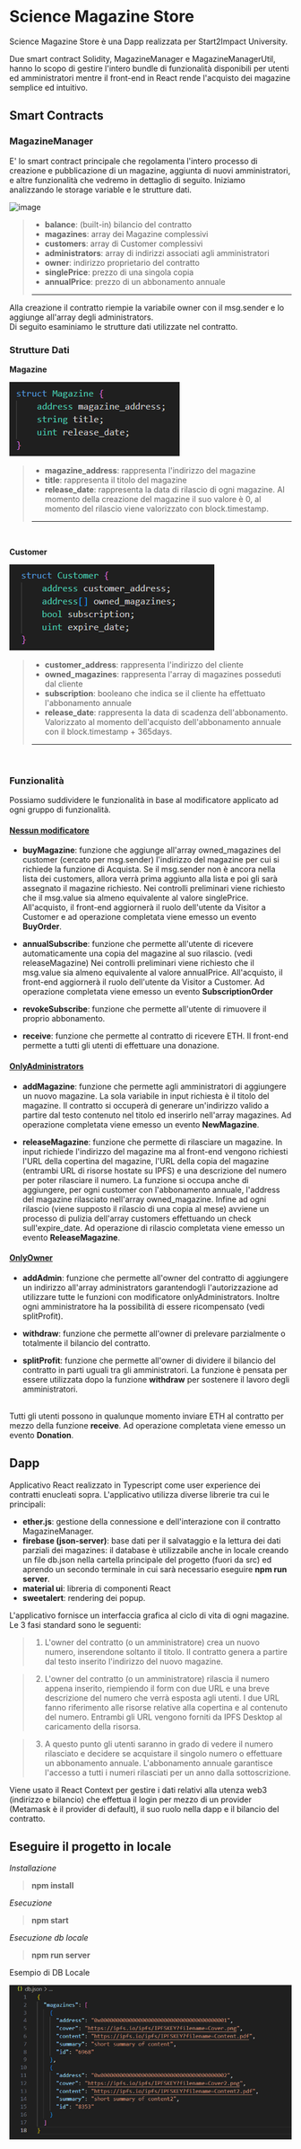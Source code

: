 <h1>Science Magazine Store</h1>
Science Magazine Store è una Dapp realizzata per Start2Impact University.

Due smart contract Solidity, MagazineManager e MagazineManagerUtil, hanno lo scopo di gestire l'intero bundle di funzionalità disponibili per utenti ed amministratori mentre il front-end in React rende l'acquisto dei magazine semplice ed intuitivo.

<h2><b>Smart Contracts</b></h2>

<h3><b>MagazineManager</b></h3>

E' lo smart contract principale che regolamenta l'intero processo di creazione e pubblicazione di un magazine, aggiunta di nuovi amministratori, e altre funzionalità che vedremo in dettaglio di seguito.
Iniziamo analizzando le storage variable e le strutture dati.
  
![image](https://github.com/OtreborHub/science-magazine-store/assets/138629331/0b63e92b-a044-4283-879b-6120f0e7bb73)

>- **balance**: (built-in) bilancio del contratto<br>
>- **magazines**: array dei Magazine complessivi<br>
>- **customers**: array di Customer complessivi<br>
>- **administrators**: array di indirizzi associati agli amministratori<br>
>- **owner**: indirizzo proprietario del contratto<br>
>- **singlePrice**: prezzo di una singola copia<br>
>- **annualPrice**: prezzo di un abbonamento annuale<br>
>---

Alla creazione il contratto riempie la variabile owner con il msg.sender e lo aggiunge all'array degli administrators.<br>
Di seguito esaminiamo le strutture dati utilizzate nel contratto.

<h3>Strutture Dati</h3>

**Magazine**

![alt text](./readmeimg/image-2.png)

>- **magazine_address**: rappresenta l'indirizzo del magazine<br>
>- **title**: rappresenta il titolo del magazine<br>
>- **release_date**: rappresenta la data di rilascio di ogni magazine. Al momento della creazione del magazine il suo valore è 0, al momento del rilascio viene valorizzato con block.timestamp.<br>
>---
<br>

**Customer**

![alt text](./readmeimg/image-1.png)

>- **customer_address**: rappresenta l'indirizzo del cliente<br>
>- **owned_magazines**: rappresenta l'array di magazines posseduti dal cliente<br>
>- **subscription**: booleano che indica se il cliente ha effettuato l'abbonamento annuale<br>
>- **release_date**: rappresenta la data di scadenza dell'abbonamento. Valorizzato al momento dell'acquisto dell'abbonamento annuale con il block.timestamp + 365days.<br>
>---
<br>

<h3>Funzionalità</h3>
Possiamo suddividere le funzionalità in base al modificatore applicato ad ogni gruppo di funzionalità.<br>

<h4><u>Nessun modificatore</u></h4>

- **buyMagazine**: funzione che aggiunge all'array owned_magazines del customer (cercato per msg.sender) l'indirizzo del magazine per cui si richiede la funzione di Acquista. Se il msg.sender non è ancora nella lista dei customers, allora verrà prima aggiunto alla lista e poi gli sarà assegnato il magazine richiesto. Nei controlli preliminari viene richiesto che il msg.value sia almeno equivalente al valore singlePrice. All'acquisto, il front-end aggiornerà il ruolo dell'utente da Visitor a Customer e ad operazione completata viene emesso un evento **BuyOrder**.

- **annualSubscribe**: funzione che permette all'utente di ricevere automaticamente una copia del magazine al suo rilascio. (vedi releaseMagazine) Nei controlli preliminari viene richiesto che il msg.value sia almeno equivalente al valore annualPrice. All'acquisto, il front-end aggiornerà il ruolo dell'utente da Visitor a Customer. Ad operazione completata viene emesso un evento **SubscriptionOrder**

- **revokeSubscribe**: funzione che permette all'utente di rimuovere il proprio abbonamento.

- **receive**: funzione che permette al contratto di ricevere ETH. Il front-end permette a tutti gli utenti di effettuare una donazione.

<h4><u>OnlyAdministrators</u></h4>

- **addMagazine**: funzione che permette agli amministratori di aggiungere un nuovo magazine. La sola variabile in input richiesta è il titolo del magazine. Il contratto si occuperà di generare un'indirizzo valido a partire dal testo contenuto nel titolo ed inserirlo nell'array magazines. Ad operazione completata viene emesso un evento **NewMagazine**.

- **releaseMagazine**: funzione che permette di rilasciare un magazine. In input richiede l'indirizzo del magazine ma al front-end vengono richiesti l'URL della copertina del magazine, l'URL della copia del magazine (entrambi URL di risorse hostate su IPFS) e una descrizione del numero per poter rilasciare il numero. La funzione si occupa anche di aggiungere, per ogni customer con l'abbonamento annuale, l'address del magazine rilasciato nell'array owned_magazine. Infine ad ogni rilascio (viene supposto il rilascio di una copia al mese) avviene un processo di pulizia dell'array customers effettuando un check sull'expire_date. Ad operazione di rilascio completata viene emesso un evento **ReleaseMagazine**.

<h4><u>OnlyOwner</u></h4> 

- **addAdmin**: funzione che permette all'owner del contratto di aggiungere un indirizzo all'array administrators garantendogli l'autorizzazione ad utilizzare tutte le funzioni con modificatore onlyAdministrators. Inoltre ogni amministratore ha la possibilità di essere ricompensato (vedi splitProfit).

- **withdraw**: funzione che permette all'owner di prelevare parzialmente o totalmente il bilancio del contratto.

- **splitProfit**: funzione che permette all'owner di dividere il bilancio del contratto in parti uguali tra gli amministratori. La funzione è pensata per essere utilizzata dopo la funzione **withdraw** per sostenere il lavoro degli amministratori.<br><br>

Tutti gli utenti possono in qualunque momento inviare ETH al contratto per mezzo della funzione **receive**. Ad operazione completata viene emesso un evento **Donation**.


<h2><b>Dapp</b></h2>
Applicativo React realizzato in Typescript come user experience dei contratti enucleati sopra. L'applicativo utilizza diverse librerie tra cui le principali:

- **ether.js**: gestione della connessione e dell'interazione con il contratto MagazineManager.
- **firebase (json-server)**: base dati per il salvataggio e la lettura dei dati parziali dei magazines: il database è utilizzabile anche in locale creando un file db.json nella cartella principale del progetto (fuori da src) ed aprendo un secondo terminale in cui sarà necessario eseguire **npm run server**.
- **material ui**: libreria di componenti React 
- **sweetalert**: rendering dei popup.

L'applicativo fornisce un interfaccia grafica al ciclo di vita di ogni magazine. Le 3 fasi standard sono le seguenti:
> 1. L'owner del contratto (o un amministratore) crea un nuovo numero, inserendone soltanto il titolo. Il contratto genera a partire dal testo inserito l'indirizzo del nuovo magazine.

> 2. L'owner del contratto (o un amministratore) rilascia il numero appena inserito, riempiendo il form con due URL e una breve descrizione del numero che verrà esposta agli utenti. I due URL fanno riferimento alle risorse relative alla copertina e al contenuto del numero. Entrambi gli URL vengono forniti da IPFS Desktop al caricamento della risorsa.

> 3. A questo punto gli utenti saranno in grado di vedere il numero rilasciato e decidere se acquistare il singolo numero o effettuare un abbonamento annuale. L'abbonamento annuale garantisce l'accesso a tutti i numeri rilasciati per un anno dalla sottoscrizione.

Viene usato il React Context per gestire i dati relativi alla utenza web3 (indirizzo e bilancio) che effettua il login per mezzo di un provider (Metamask è il provider di default), il suo ruolo nella dapp e il bilancio del contratto. 



<h2><b>Eseguire il progetto in locale</b></h2>

*Installazione*

> **npm install**

*Esecuzione*

> **npm start**

*Esecuzione db locale*

> **npm run server**

Esempio di DB Locale

![alt text](./readmeimg/image-3.png)